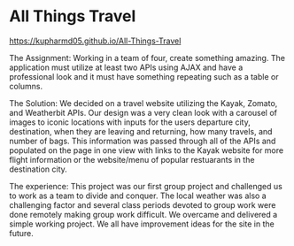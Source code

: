 # All Things Travel
https://kupharmd05.github.io/All-Things-Travel

The Assignment:  Working in a team of four, create something amazing.  The application must utilize at least two APIs using AJAX and have a professional look and it must have something repeating such as a table or columns.

The Solution:  We decided on a travel website utilizing the Kayak, Zomato, and Weatherbit APIs.  Our design was a very clean look with a carousel of images to iconic locations with inputs for the users departure city, destination, when they are leaving and returning, how many travels, and number of bags.  This information was passed through all of the APIs and populated on the page in one view with links to the Kayak website for more flight information or the website/menu of popular restuarants in the destination city.

The experience:  This project was our first group project and challenged us to work as a team to divide and conquer.  The local weather was also a challenging factor and several class periods devoted to group work were done remotely making group work difficult.  We overcame and delivered a simple working project.  We all have improvement ideas for the site in the future.
